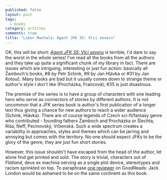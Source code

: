 ```yaml
---
published: false
layout: post
tags:
  - books
category: articles
comments: true
title: "Libor Machala: Agent JFK 35: Vlci severu"
---
```


OK, this will be short: [*Agent JFK 35: Vlci severu*](https://www.goodreads.com/book/show/25733595-agent-jfk-35) is terrible, I'd dare to say the worst in the whole series! I've read all the books from all the authors and they take up quite a significant chunk of my library in fact. There are issues which are intriguing, interesting or just fun action: basically all Žamboch's books, #8 by Petr Schink, #9 by Jan Hlávka or #31 by Jan Kotouč. Many books are bad but it usually comes down to strange theme or author's style I don't like (Procházka, Francová); #35 is just disastrous.

The premise of the series is to have a group of characters  with one leading hero who serve as connectors of stories by different authors. It is not uncommon that a JFK series book is author's first publication of a longer text thus giving a chance for new authors to reach a wider audience (Schink, Hlávka). There are of course legends of Czech sci-fi/fantasy genre who contributed - founding fathers Žamboch and Procházka or Šlechta, Ríša, Neff, Pecinovský, Vrbenská. Such a wide spectrum creates a variability in approaches, styles and themes which can be jarring and annoying but comes with the territory. No one should expect JFKs to be the glory of the genre, they are just fun short stories.

However, this issue shouldn't have escaped from the head of the author, let alone find get printed and sold. The story is trivial, characters out of *Flatland*, deus ex machina serving as a single plot device, stereotypes and racism sprinkled on top. To paraphrase [one reviewer](https://www.goodreads.com/review/show/1347614745) on GoodReads: Jack London would be ashamed to be on the same continent as this book.
